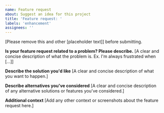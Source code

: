 ```yaml
---
name: Feature request
about: Suggest an idea for this project
title: 'Feature request: '
labels: 'enhancement'
assignees: ''
---
```


[Please remove this and other [placeholder text]] before submitting.

**Is your feature request related to a problem? Please describe.**
[A clear and concise description of what the problem is. Ex. I'm always frustrated when [...]]

**Describe the solution you'd like**
[A clear and concise description of what you want to happen.]

**Describe alternatives you've considered**
[A clear and concise description of any alternative solutions or features you've considered.]

**Additional context**
[Add any other context or screenshots about the feature request here.]

